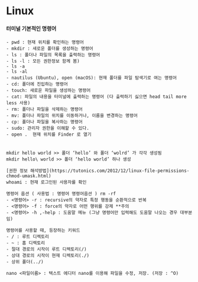 # Linux


#### 터미널 기본적인 명령어

    - pwd : 현재 위치를 확인하는 명령어
    - mkdir : 새로운 폴더를 생성하는 명령어
    - ls : 폴더나 파일의 목록을 출력하는 명령어
    - ls -l : 모든 권한정보 함께 봄)
    - ls -a
    - ls -al
    - nautilus (Ubuntu), open (macOS): 현재 폴더를 파일 탐색기로 여는 명령어
    - cd: 폴더에 진입하는 명령어
    - touch: 새로운 파일을 생성하는 명령어
    - cat: 파일의 내용을 터미널에 출력하는 명령어 (다 출력하기 싫으면 head tail more less 사용)
    - rm: 폴더나 파일을 삭제하는 명령어
    - mv: 폴더나 파일의 위치를 이동하거나, 이름을 변경하는 명령어
    - cp: 폴더나 파일을 복사하는 명령어
    - sudo: 관리자 권한을 이해할 수 있다.
    - open .  현재 위치를 Finder 로 열기

######
	mkdir hello world >> 폴더 ‘hello’ 와 폴더 ‘wolrd’ 가 각각 생성됨
	mkdir hello\ world >> 폴더 ‘hello world’ 하나 생성 

	[권한 정보 해석방법](https://tutonics.com/2012/12/linux-file-permissions-chmod-umask.html)
	whoami : 현재 로그인된 사용자를 확인

	명령어 옵션 ( 사용법 : 명령어 명령어옵션 ) rm -rf
    - <명령어> -r : recursive의 약자로 특정 행동을 순환적으로 반복
    - <명령어> -f : force의 약자로 어떤 행위를 강제 **주의
    - <명령어> -h ,-help : 도움말 메뉴 (그냥 명령어만 입력해도 도움말 나오는 경우 대부분임)

	명령어를 사용할 때, 등장하는 키워드
    - / : 루트 디렉토리
    - ~ : 홈 디렉토리
    - 절대 경로의 시작이 루트 디렉토리(/)
    - 상대 경로의 시작이 현재 디렉토리(./)
    - 상위 폴더(../)

	nano <파일이름> : 텍스트 에디터 nano를 이용해 파일을 수정, 저장. (저장 : ^O)


